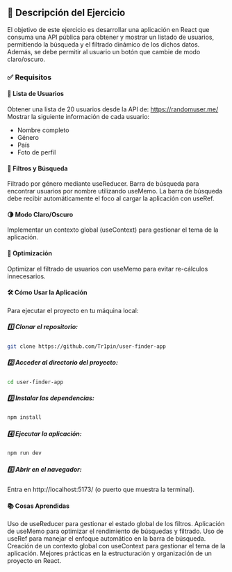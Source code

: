 ## 📝 Descripción del Ejercicio
El objetivo de este ejercicio es desarrollar una aplicación en React que consuma una API pública para obtener y mostrar un listado de usuarios, permitiendo la búsqueda y el filtrado dinámico de los dichos datos. Además, se debe permitir al usuario un botón que cambie de modo claro/oscuro.

### ✅ Requisitos
#### 📌 Lista de Usuarios
Obtener una lista de 20 usuarios desde la API de: https://randomuser.me/
Mostrar la siguiente información de cada usuario:
- Nombre completo
- Género
- País
- Foto de perfil
#### 🎯 Filtros y Búsqueda
Filtrado por género mediante useReducer.
Barra de búsqueda para encontrar usuarios por nombre utilizando useMemo.
La barra de búsqueda debe recibir automáticamente el foco al cargar la aplicación con useRef.
#### 🌗 Modo Claro/Oscuro
Implementar un contexto global (useContext) para gestionar el tema de la aplicación.

#### 🚀 Optimización
Optimizar el filtrado de usuarios con useMemo para evitar re-cálculos innecesarios.

#### 🛠️ Cómo Usar la Aplicación
Para ejecutar el proyecto en tu máquina local:

##### 1️⃣ Clonar el repositorio:
``` bash
git clone https://github.com/Tr1pin/user-finder-app
```

##### 2️⃣ Acceder al directorio del proyecto:

``` bash
cd user-finder-app
```
##### 3️⃣ Instalar las dependencias:


``` bash
npm install
```
##### 4️⃣ Ejecutar la aplicación:

``` bash
npm run dev
```
##### 5️⃣ Abrir en el navegador:
Entra en http://localhost:5173/ (o puerto que muestra la terminal).

#### 📚 Cosas Aprendidas
Uso de useReducer para gestionar el estado global de los filtros.
Aplicación de useMemo para optimizar el rendimiento de búsquedas y filtrado.
Uso de useRef para manejar el enfoque automático en la barra de búsqueda.
Creación de un contexto global con useContext para gestionar el tema de la aplicación.
Mejores prácticas en la estructuración y organización de un proyecto en React.